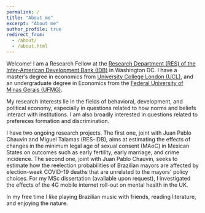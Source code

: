 ```yaml
---
permalink: /
title: "About me"
excerpt: "About me"
author_profile: true
redirect_from: 
  - /about/
  - /about.html
---
```



Welcome! I am  a Research Fellow at the [Research Department (RES) of the Inter-American Development Bank (IDB)](https://www.iadb.org/en/about-us/departments/res) in Washington DC. I have a master’s degree in economics from [University College London (UCL)](https://www.ucl.ac.uk/economics), and an undergraduate degree in Economics from the [Federal University of Minas Gerais (UFMG)](https://www.face.ufmg.br/departamentos/ciencias-economicas/o-departamento.html). 

My research interests lie in the fields of behavioral, development, and political economy, especially in questions related to how norms and beliefs interact with institutions. I am also broadly interested in questions related to prefereces formation and discrimination. 

I have two ongoing research projects. The first one, joint with Juan Pablo Chauvin and Miguel Talamas (RES-IDB), aims at estimating the effects of changes in the minimum legal age of sexual consent (MAoC) in Mexican States on outcomes such as early fertility, early marriage, and crime incidence. The second one, joint with Juan Pablo Chauvin, seeks to estimate how the reelection probabilities of Brazilian mayors are affected by election-week COVID-19 deaths that are unrelated to the mayors' policy choices. For my MSc dissertation (available upon request), I investigated the effects of the 4G mobile internet roll-out on mental health in the UK.

In my free time I like playing Brazilian music with friends, reading literature, and enjoying the nature.







